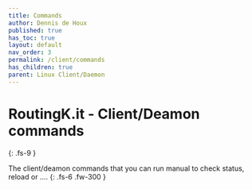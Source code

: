 ```yaml
---
title: Commands
author: Dennis de Houx
published: true
has_toc: true
layout: default
nav_order: 3
permalink: /client/commands
has_children: true
parent: Linux Client/Daemon
---
```


# RoutingK.it - Client/Deamon commands

{: .fs-9 }

The client/deamon commands that you can run manual to check status, reload or ....
{: .fs-6 .fw-300 }
